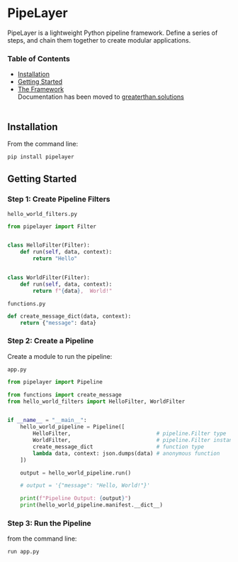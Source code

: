 # PipeLayer
PipeLayer is a lightweight Python pipeline framework. Define a series of steps, and chain them together to create modular applications.
<br>

### Table of Contents

* [Installation](#install)
* [Getting Started](#get-started)
* [The Framework](http://greaterthan.solutions/pipelayer/framework)<br>
  Documentation has been moved to [greaterthan.solutions](http://greaterthan.solutions/pipelayer)
<br><br>


<div id="install"></div>

## Installation

From the command line:
```sh
pip install pipelayer
```


<div id="get-started"></div>

## Getting Started

### Step 1: Create Pipeline Filters

`hello_world_filters.py`
```python
from pipelayer import Filter


class HelloFilter(Filter):
    def run(self, data, context):
        return "Hello"


class WorldFilter(Filter):
    def run(self, data, context):
        return f"{data},  World!"
```

`functions.py`
```python
def create_message_dict(data, context):
    return {"message": data}
```

### Step 2: Create a Pipeline
Create a module to run the pipeline:

`app.py`
```python
from pipelayer import Pipeline

from functions import create_message
from hello_world_filters import HelloFilter, WorldFilter


if __name__ = "__main__":
    hello_world_pipeline = Pipeline([
        HelloFilter,                           # pipeline.Filter type
        WorldFilter,                           # pipeline.Filter instance
        create_message_dict                    # function type
        lambda data, context: json.dumps(data) # anonymous function
    ])

    output = hello_world_pipeline.run()

    # output = '{"message": "Hello, World!"}'

    print(f"Pipeline Output: {output}")
    print(hello_world_pipeline.manifest.__dict__)

```

### Step 3: Run the Pipeline
from the command line:
```sh
run app.py
```
